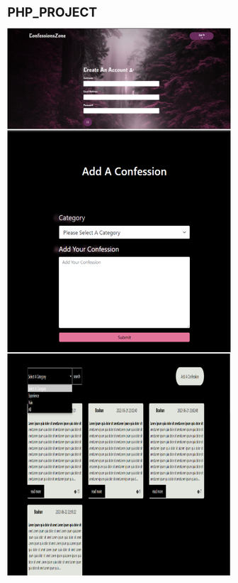 # PHP_PROJECT
<img src="UNO/images/A.png" width="1000">
<img src="UNO/images/B.png" width="1000" height="500">
<img src="UNO/images/C.png" width="1000" height="500" >
<!--![](UNO/images/A.png )
![](UNO/images/B.png)
![](UNO/images/C.png)-->

